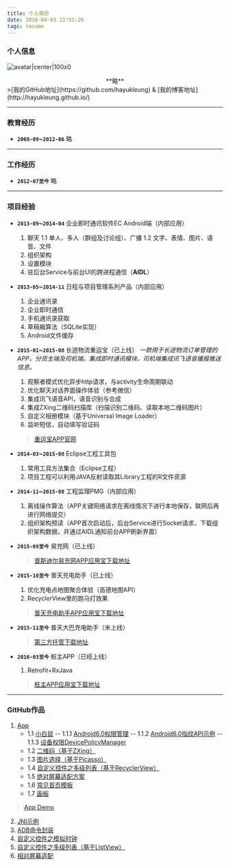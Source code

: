 ```yaml
---
title: 个人简历
date: 2016-04-03 21:51:26
tags: resume
---
```


### 个人信息
![avatar|center|100x0](http://hayukleung.duapp.com/wp-hayukleung/avatar/avatar_qq_706x706.png)

<center>**略**</center>
>[我的GitHub地址](https://github.com/hayukleung) & [我的博客地址](http://hayukleung.github.io/)

***
### 教育经历
- **`2008-09`~`2012-06`** 略

***
### 工作经历
- **`2012-07至今`** 略

***
### 项目经验
- **`2013-09`~`2014-04`** 企业即时通讯软件EC Android端（内部应用）
	1. 聊天
		1.1 单人、多人（群组及讨论组）、广播
		1.2 文字、表情、图片、语音、文件
	2. 组织架构
	3. 设置模块
	4. 驻后台Service与前台UI的跨进程通信（**AIDL**）

- **`2013-05`~`2014-11`** 日程与项目管理系列产品（内部应用）
	1. 企业通讯录
	2. 企业即时通信
	3. 手机通讯录获取
	4. 草稿箱算法（SQLite实现）
	5. Android文件缓存

- **`2015-01`~`2015-08`** 长途物流重运宝（已上线）
	*一款用于长途物流订单管理的APP，分货主端及司机端。集成即时通讯模块，司机端集成讯飞语音播报推送信息。*
	1. 观察者模式优化异步http请求，与activity生命周期联动
	2. 优化聊天对话界面操作体验（参考微信）
	3. 集成讯飞语音API，语音识别与合成
	4. 集成ZXing二维码扫描库（扫描识别二维码、读取本地二维码图片）
	5. 自定义相册模块（基于Universal Image Loader）
	6. 监听短信，自动填写验证码
	> [重运宝APP官网](http://jybao56.cn/)

- **`2014-03`~`2015-08`** Eclipse工程工具包
	1. 常用工具方法集合（Eclipse工程）
	2. 项目工程可以利用JAVA反射读取其Library工程的R文件资源

- **`2014-11`~`2015-08`** 工程监理PMG（内部应用）
	1. 离线操作算法（APP关键网络请求在离线情况下进行本地保存，联网后再进行网络提交）
	2. 组织架构预读（APP首次启动后，后台Service进行Socket请求，下载组织架构数据，并通过AIDL通知前台APP刷新界面）

- **`2015-09至今`** 易充网（已上线）
	> [普斯迪尔易充网APP应用宝下载地址](http://android.myapp.com/myapp/detail.htm?apkName=com.bustil.yichongwang)

- **`2015-10至今`** 普天充电助手（已上线）
	1. 优化充电点地图聚合体验（高德地图API）
	2. RecyclerView里的跑马灯效果
	>[普天充电助手APP应用宝下载地址](http://android.myapp.com/myapp/detail.htm?apkName=com.potevio.charger)

- **`2015-11至今`** 普天大巴充电助手（未上线）
	>[第三方托管下载地址](http://fir.im/PotevioBusAndroid)

- **`2016-03至今`** 桩主APP（已经上线）
	1. Retrofit+RxJava
	>[桩主APP应用宝下载地址](http://android.myapp.com/myapp/detail.htm?apkName=com.chargercloud.zhuangzhu)

***
### GitHub作品
1. [App](https://github.com/hayukleung/app)
	- 1.1 [小白鼠](https://github.com/hayukleung/app/tree/master/appMice)
		-- 1.1.1 [Android6.0权限管理](https://github.com/hayukleung/app/tree/master/appMice/src/main/java/com/hayukleung/permissions)
		-- 1.1.2 [Android6.0指纹API示例](https://github.com/hayukleung/app/tree/master/appMice/src/main/java/com/hayukleung/fingerprint)
		-- 1.1.3 [设备权限DevicePolicyManager](https://github.com/hayukleung/app/tree/master/appMice/src/main/java/com/hayukleung/devicepolicy)
	- 1.2 [二维码（基于ZXing）](https://github.com/hayukleung/app/tree/master/lib-app-widget-qrcode)
	- 1.3 [图片选择（基于Picasso）](https://github.com/hayukleung/app/tree/master/lib-app-widget-media)
	- 1.4 [自定义控件之多级列表（基于RecyclerView）](https://github.com/hayukleung/app/tree/master/lib-app-widget-collapsible)
	- 1.5 [绝对屏幕适配方案](https://github.com/hayukleung/app/tree/master/lib-app-screen)
	- 1.6 [常见首页模板](https://github.com/hayukleung/app/tree/master/app/src/main/java/com/hayukleung/app/module)
	- 1.7 [画板](https://github.com/hayukleung/app/tree/master/lib-app-util/src/main/java/com/hayukleung/app/widget/paintpad)
>[App Demo](http://fir.im/xdroid)
2. [JNI示例](https://github.com/hayukleung/appjni)
3. [ADB命令封装](https://github.com/hayukleung/adb-wrapper)
4. [自定义控件之模拟时钟](https://github.com/hayukleung/AnalogClock)
5. [自定义控件之多级列表（基于ListView）](https://github.com/hayukleung/collapsible)
6. [相对屏幕适配](https://github.com/hayukleung/AndroidScreenMatchingUtil)

